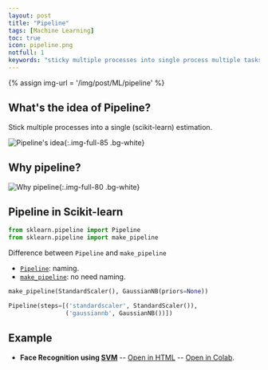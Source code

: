 ```yaml
---
layout: post
title: "Pipeline"
tags: [Machine Learning]
toc: true
icon: pipeline.png
notfull: 1
keywords: "sticky multiple processes into single process multiple tasks at once make_pipeline scaling svm pca sequential work algorithm training parameter best parameter tuning gridsearch cross validation scaling train test sets different folds folds scikit-learn naming name why what where when"
---
```


{% assign img-url = '/img/post/ML/pipeline' %}

## What's the idea of Pipeline?

Stick multiple processes into a single (scikit-learn) estimation.

![Pipeline's idea]({{img-url}}/pipeline-idea.png){:.img-full-85 .bg-white}

## Why pipeline?

![Why pipeline]({{img-url}}/why-pipeline.png){:.img-full-80 .bg-white}

## Pipeline in Scikit-learn

~~~ python
from sklearn.pipeline import Pipeline
from sklearn.pipeline import make_pipeline
~~~

Difference between `Pipeline` and `make_pipeline`

- [`Pipeline`](https://scikit-learn.org/stable/modules/generated/sklearn.pipeline.Pipeline.html): naming.
- [`make_pipeline`](https://scikit-learn.org/stable/modules/generated/sklearn.pipeline.make_pipeline.html): no need naming.

~~~ python
make_pipeline(StandardScaler(), GaussianNB(priors=None))

Pipeline(steps=[('standardscaler', StandardScaler()),
                ('gaussiannb', GaussianNB())])
~~~

## Example

- **Face Recognition using [SVM]({{site.url}}{{site.baseurl}}/support-vector-machine)** -- [Open in HTML](https://dinhanhthi.com/github-html?https://github.com/dinhanhthi/data-science-learning/blob/master/mini-projects/notebook_in_html/SVM-face-recognition.html) -- [Open in Colab](https://colab.research.google.com/dinhanhthi/data-science-learning/blob/master/mini-projects/SVM-face-recognition.ipynb).






